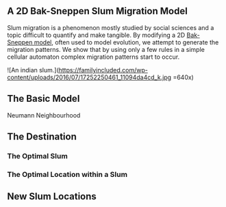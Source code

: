 ## A 2D Bak-Sneppen Slum Migration Model

Slum migration is a phenomenon mostly studied by social sciences and a topic difficult to quantify and make tangible. By modifying a 2D [Bak-Sneppen model](https://en.wikipedia.org/wiki/Bak%E2%80%93Sneppen_model), often used to model evolution, we attempt to generate the migration patterns. We show that by using only a few rules in a simple cellular automaton complex migration patterns start to occur. 

![An indian slum.](https://familyincluded.com/wp-content/uploads/2016/07/17252250461_11094da4cd_k.jpg =640x)

## The Basic Model

Neumann Neighbourhood

## The Destination

### The Optimal Slum

### The Optimal Location within a Slum

## New Slum Locations
